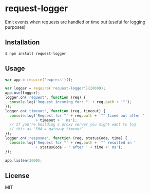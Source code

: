 # request-logger

Emit events when requests are handled or time out (useful for logging purposes)

## Installation

    $ npm install request-logger

## Usage

```javascript
var app = require('express')();

var logger = require('request-logger')(20000);
app.use(logger);
logger.on('request', function (req) {
  console.log('Request incoming for: "' + req.path + '"');
});
logger.on('timeout', function (req, timeout) {
  console.log('Request for "' + req.path + '"" timed out after '
              + timeout + ' ms');
  // If you're building a proxy server you might want to log
  // this as `504 = gateway timeout`
});
logger.on('resposne', function (req, statusCode, time) {
  console.log('Request for "' + req.path + '"" resulted in '
              + statusCode + ' after ' + time +' ms');
});

app.listen(3000);
```

## License

  MIT